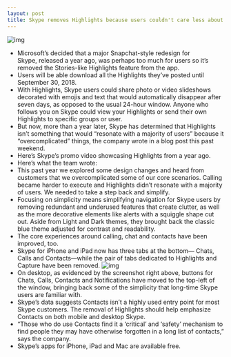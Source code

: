 ```yaml
---
layout: post
title: Skype removes Highlights because users couldn't care less about Snapchat copying
---
```

![img](http://media.idownloadblog.com/wp-content/uploads/2018/09/Skype-Higlhights-001.jpg)
* Microsoft’s decided that a major Snapchat-style redesign for Skype, released a year ago, was perhaps too much for users so it’s removed the Stories-like Highlights feature from the app.
* Users will be able download all the Highlights they’ve posted until September 30, 2018.
* With Highlights, Skype users could share photo or video slideshows decorated with emojis and text that would automatically disappear after seven days, as opposed to the usual 24-hour window. Anyone who follows you on Skype could view your Highlights or send their own Highlights to specific groups or user.
* But now, more than a year later, Skype has determined that Highlights isn’t something that would “resonate with a majority of users” because it “overcomplicated” things, the company wrote in a blog post this past weekend.
* Here’s Skype’s promo video showcasing Highlights from a year ago.
* Here’s what the team wrote:
* This past year we explored some design changes and heard from customers that we overcomplicated some of our core scenarios. Calling became harder to execute and Highlights didn’t resonate with a majority of users. We needed to take a step back and simplify.
* Focusing on simplicity means simplifying navigation for Skype users by removing redundant and underused features that create clutter, as well as the more decorative elements like alerts with a squiggle shape cut out. Aside from Light and Dark themes, they brought back the classic blue theme adjusted for contrast and readability.
* The core experiences around calling, chat and contacts have been improved, too.
* Skype for iPhone and iPad now has three tabs at the bottom— Chats, Calls and Contacts—while the pair of tabs dedicated to Highlights and Capture have been removed.
![img](http://media.idownloadblog.com/wp-content/uploads/2018/09/Skype-desktop-highlights-001.jpg)
* On desktop, as evidenced by the screenshot right above, buttons for Chats, Calls, Contacts and Notifications have moved to the top-left of the window, bringing back some of the simplicity that long-time Skype users are familiar with.
* Skype’s data suggests Contacts isn’t a highly used entry point for most Skype customers. The removal of Highlights should help emphasize Contacts on both mobile and desktop Skype.
* “Those who do use Contacts find it a ‘critical’ and ‘safety’ mechanism to find people they may have otherwise forgotten in a long list of contacts,” says the company.
* Skype’s apps for iPhone, iPad and Mac are available free.

